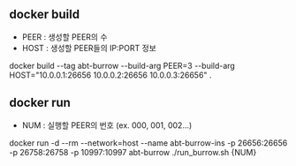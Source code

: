 ## docker build

* PEER : 생성할 PEER의 수
* HOST : 생성할 PEER들의 IP:PORT 정보

docker build --tag abt-burrow --build-arg PEER=3 --build-arg HOST="10.0.0.1:26656 10.0.0.2:26656 10.0.0.3:26656" .

## docker run

* NUM : 실행할 PEER의 번호 (ex. 000, 001, 002...)

docker run -d --rm --network=host --name abt-burrow-ins -p 26656:26656 -p 26758:26758 -p 10997:10997 abt-burrow ./run_burrow.sh {NUM}
